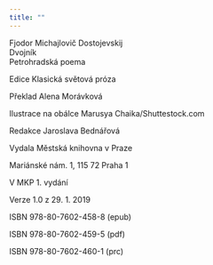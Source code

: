 ```yaml
---
title: ""
---
```


Fjodor Michajlovič Dostojevskij  
Dvojník  
Petrohradská poema

Edice Klasická světová próza

Překlad Alena Morávková

Ilustrace na obálce Marusya Chaika/Shuttestock.com

Redakce Jaroslava Bednářová

Vydala Městská knihovna v Praze

Mariánské nám. 1, 115 72 Praha 1

V MKP 1. vydání

Verze 1.0 z 29. 1. 2019

ISBN 978-80-7602-458-8 (epub)

ISBN 978-80-7602-459-5 (pdf)

ISBN 978-80-7602-460-1 (prc)